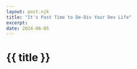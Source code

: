 ```yaml
---
layout: post.njk
title: "It's Past Time to De-Div Your Dev Life"
excerpt: 
date: 2024-06-05
---
```

# {{ title }}
